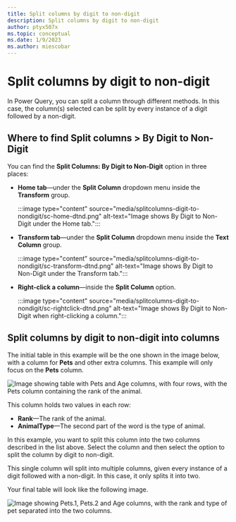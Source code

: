 ```yaml
---
title: Split columns by digit to non-digit
description: Split columns by digit to non-digit
author: ptyx507x
ms.topic: conceptual
ms.date: 1/9/2023
ms.author: miescobar
---
```


# Split columns by digit to non-digit

In Power Query, you can split a column through different methods.
In this case, the column(s) selected can be split by every instance of a digit followed by a non-digit.

## Where to find Split columns > By Digit to Non-Digit

You can find the **Split Columns: By Digit to Non-Digit** option in three places:

* **Home tab**&mdash;under the **Split Column** dropdown menu inside the **Transform** group.

   :::image type="content" source="media/splitcolumns-digit-to-nondigit/sc-home-dtnd.png" alt-text="Image shows By Digit to Non-Digit under the Home tab.":::

* **Transform tab**&mdash;under the **Split Column** dropdown menu inside the **Text Column** group.

   :::image type="content" source="media/splitcolumns-digit-to-nondigit/sc-transform-dtnd.png" alt-text="Image shows By Digit to Non-Digit under the Transform tab.":::

* **Right-click a column**&mdash;inside the **Split Column** option.

   :::image type="content" source="media/splitcolumns-digit-to-nondigit/sc-rightclick-dtnd.png" alt-text="Image shows By Digit to Non-Digit when right-clicking a column.":::

## Split columns by digit to non-digit into columns

The initial table in this example will be the one shown in the image below, with a column for **Pets** and other extra columns.
This example will only focus on the **Pets** column.

![Image showing table with Pets and Age columns, with four rows, with the Pets column containing the rank of the animal.](media/splitcolumns-digit-to-nondigit/sc-before-dtnd.png)

This column holds two values in each row:

* **Rank**&mdash;The rank of the animal.
* **AnimalType**&mdash;The second part of the word is the type of animal.

In this example, you want to split this column into the two columns described in the list above. Select the column and then select the option to split the column by digit to non-digit.

This single column will split into multiple columns, given every instance of a digit followed with a non-digit. In this case, it only splits it into two.

Your final table will look like the following image.

![Image showing Pets.1, Pets.2 and Age columns, with the rank and type of pet separated into the two columns.](media/splitcolumns-digit-to-nondigit/sc-after-dtnd.png)

